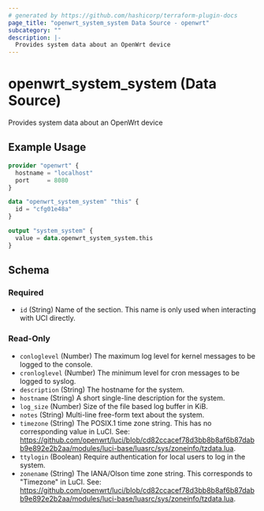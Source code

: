 ```yaml
---
# generated by https://github.com/hashicorp/terraform-plugin-docs
page_title: "openwrt_system_system Data Source - openwrt"
subcategory: ""
description: |-
  Provides system data about an OpenWrt device
---
```


# openwrt_system_system (Data Source)

Provides system data about an OpenWrt device

## Example Usage

```terraform
provider "openwrt" {
  hostname = "localhost"
  port     = 8080
}

data "openwrt_system_system" "this" {
  id = "cfg01e48a"
}

output "system_system" {
  value = data.openwrt_system_system.this
}
```

<!-- schema generated by tfplugindocs -->
## Schema

### Required

- `id` (String) Name of the section. This name is only used when interacting with UCI directly.

### Read-Only

- `conloglevel` (Number) The maximum log level for kernel messages to be logged to the console.
- `cronloglevel` (Number) The minimum level for cron messages to be logged to syslog.
- `description` (String) The hostname for the system.
- `hostname` (String) A short single-line description for the system.
- `log_size` (Number) Size of the file based log buffer in KiB.
- `notes` (String) Multi-line free-form text about the system.
- `timezone` (String) The POSIX.1 time zone string. This has no corresponding value in LuCI. See: https://github.com/openwrt/luci/blob/cd82ccacef78d3bb8b8af6b87dabb9e892e2b2aa/modules/luci-base/luasrc/sys/zoneinfo/tzdata.lua.
- `ttylogin` (Boolean) Require authentication for local users to log in the system.
- `zonename` (String) The IANA/Olson time zone string. This corresponds to "Timezone" in LuCI. See: https://github.com/openwrt/luci/blob/cd82ccacef78d3bb8b8af6b87dabb9e892e2b2aa/modules/luci-base/luasrc/sys/zoneinfo/tzdata.lua.



